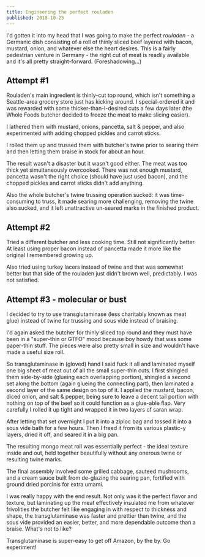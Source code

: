 ```yaml
---
title: Engineering the perfect rouladen
published: 2018-10-25
---
```


I'd gotten it into my head that I was going to make the perfect _rouladen_ -
a Germanic dish consisting of a roll of thinly sliced beef layered with bacon, mustard, onion, and whatever else the heart desires.
This is a fairly pedestrian venture in Germany - the right cut of meat is readily available and it's all pretty straight-forward.
(Foreshadowing...)

## Attempt #1

Rouladen's main ingredient is thinly-cut top round, which isn't something a Seattle-area grocery store just has kicking around.
I special-ordered it and was rewarded with some thicker-than-I-desired cuts a few days later
(the Whole Foods butcher decided to freeze the meat to make slicing easier).

I lathered them with mustard, onions, pancetta, salt & pepper, and also experimented with adding chopped pickles and carrot sticks.

<?# SimpleFigure src="images/IMG_20180930_190533.jpg" caption="Meat mayhem stage 1" /?>

I rolled them up and trussed them with butcher's twine prior to searing them and then letting them braise in stock for about an hour.

<?# SimpleFigure src="images/IMG_20180930_194039.jpg" caption="Trussed meat rolls pre-sear" /?>

The result wasn't a disaster but it wasn't good either.
The meat was too thick yet simultaneously overcooked. There was not enough mustard, pancetta wasn't the right choice (should have just used bacon),
and the chopped pickles and carrot sticks didn't add anything.

Also the whole butcher's twine trussing operation sucked: it was time-consuming to truss, it made searing more challenging,
removing the twine also sucked, and it left unattractive un-seared marks in the finished product.

## Attempt #2

Tried a different butcher and less cooking time. Still not significantly better.
At least using proper bacon instead of pancetta made it more like the original I remembered growing up.

Also tried using turkey lacers instead of twine and that was somewhat better but that side of the rouladen just didn't brown well, predictably.
I was not satisfied.

## Attempt #3 - molecular or bust

I decided to try to use transglutaminase (less charitably known as meat glue) instead of twine for trussing and sous vide instead of braising.

I'd again asked the butcher for thinly sliced top round and they must have been in a "super-thin or GTFO" mood
because boy howdy that was some paper-thin stuff. The pieces were also pretty small in size and wouldn't have made a useful size roll.

So transglutaminase in (gloved) hand I said fuck it all and laminated myself one big sheet of meat out of all the small super-thin cuts.
I first shingled them side-by-side (glueing each overlapping portion), shingled a second set along the bottom (again glueing the connecting part),
then laminated a second layer of the same design on top of it.
I applied the mustard, bacon, diced onion, and salt & pepper, being sure to leave a decent tail portion with nothing on top of the beef
so it could function as a glue-able flap.
Very carefully I rolled it up tight and wrapped it in two layers of saran wrap.

After letting that set overnight I put it into a ziploc bag and tossed it into a sous vide bath for a few hours.
Then I freed it from its various plastic-y layers, dried it off, and seared it in a big pan.

The resulting mongo meat roll was essentially perfect - the ideal texture inside and out, held together beautifully without any onerous twine or resulting twine marks.

<?# SimpleFigure src="images/IMG_20181025_131928.jpg" caption="Laminated meat roll of doom" /?>

The final assembly involved some grilled cabbage, sauteed mushrooms, and a cream sauce built from de-glazing the searing pan, fortified with ground dried porcinis for extra umami.

<?# SimpleFigure src="images/IMG_20181025_133534.jpg" caption="Final assembled dish" /?>

I was really happy with the end result. Not only was it the perfect flavor and texture, but laminating up the meat effectively insulated me
from whatever frivolities the butcher felt like engaging in with respect to thickness and shape, the transglutaminase was faster and prettier
than twine, and the sous vide provided an easier, better, and more dependable outcome than a braise. What's not to like?

Transglutaminase is super-easy to get off Amazon, by the by. Go experiment!
